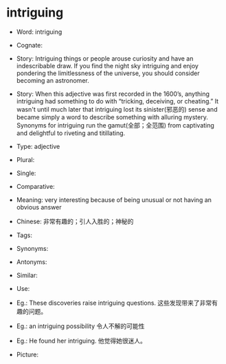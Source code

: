 # intriguing

- Word: intriguing
- Cognate: 
- Story: Intriguing things or people arouse curiosity and have an indescribable draw. If you find the night sky intriguing and enjoy pondering the limitlessness of the universe, you should consider becoming an astronomer.
- Story: When this adjective was first recorded in the 1600’s, anything intriguing had something to do with “tricking, deceiving, or cheating.” It wasn't until much later that intriguing lost its sinister(邪恶的) sense and became simply a word to describe something with alluring mystery. Synonyms for intriguing run the gamut(全部；全范围) from captivating and delightful to riveting and titillating.

- Type: adjective
- Plural: 
- Single: 
- Comparative: 
- Meaning: very interesting because of being unusual or not having an obvious answer
- Chinese: 非常有趣的；引人入胜的；神秘的
- Tags: 
- Synonyms: 
- Antonyms: 
- Similar: 
- Use: 
- Eg.: These discoveries raise intriguing questions. 这些发现带来了非常有趣的问题。
- Eg.: an intriguing possibility 令人不解的可能性
- Eg.: He found her intriguing. 他觉得她很迷人。
- Picture: 

